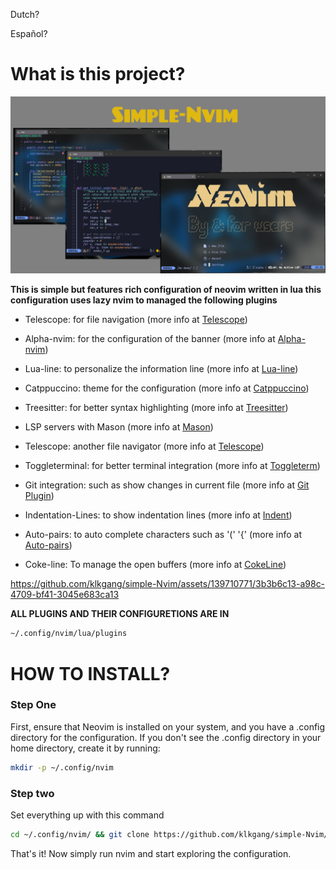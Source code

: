 Dutch?
<PLACEHOLDER FOR GERMAN DOCUMENTATION>

Español?
<PLACEHOLDER FOR SPANISH DOCUMENTATION>



<h1>What is this project?</h1>

![](templates/simple-nvim-template.jpg)



**This is simple but features rich configuration of neovim written in lua this configuration uses lazy nvim to managed the following plugins**

- Telescope: for file navigation (more info at [Telescope](https://github.com/nvim-telescope/telescope.nvim))

- Alpha-nvim: for the configuration of the banner (more info at [Alpha-nvim](https://github.com/goolord/alpha-nvim))

- Lua-line: to personalize the information line (more info at [Lua-line](https://github.com/nvim-lualine/lualine.nvim))

- Catppuccino: theme for the configuration (more info at [Catppuccino](https://github.com/catppuccino/nvim))

- Treesitter: for better syntax highlighting (more info at [Treesitter](https://github.com/nvim-treesitter/nvim-treesitter))

- LSP servers with Mason (more info at [Mason](https://github.com/williamboman/mason.nvim))

- Telescope: another file navigator (more info at [Telescope](https://github.com/nvim-telescope/telescope.nvim))

- Toggleterminal: for better terminal integration (more info at [Toggleterm](https://github.com/akinsho/toggleterm.nvim))
  
- Git integration: such as show changes in current file (more info at [Git Plugin](https://github.com/lewis6991/gitsigns.nvim))

- Indentation-Lines: to show indentation lines (more info at [Indent](https://github.com/lukas-reineke/indent-blankline.nvim))

- Auto-pairs: to auto complete characters such as '(' '{' (more info at [Auto-pairs](https://github.com/windwp/nvim-autopairs))

- Coke-line: To manage the open buffers (more info at [CokeLine](https://github.com/willothy/nvim-cokeline))


https://github.com/klkgang/simple-Nvim/assets/139710771/3b3b6c13-a98c-4709-bf41-3045e683ca13



**ALL PLUGINS AND THEIR CONFIGURETIONS ARE IN** 
```bash
~/.config/nvim/lua/plugins
```
<h1>HOW TO INSTALL?</h1>


### Step One
First, ensure that Neovim is installed on your system, and you have a .config directory for the configuration. If you don't see the .config directory in your home directory, create it by running:

```bash
mkdir -p ~/.config/nvim
```

### Step two 

Set everything up with this command
```bash
cd ~/.config/nvim/ && git clone https://github.com/klkgang/simple-Nvim/ && cd simple-Nvim && mv * .. && cd .. && rm -rf simple-Nvim
```

That's it! Now simply run nvim and start exploring the configuration.

